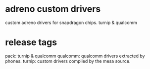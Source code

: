 # adreno custom drivers
custom adreno drivers for snapdragon chips.
turnip & qualcomm
# release tags
pack: turnip & qualcomm
qualcomm: qualcomm drivers extracted by phones.
turnip: custom drivers compiled by the mesa source. 
